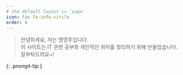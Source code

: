 ```yaml
---
# the default layout is 'page'
icon: fas fa-info-circle
order: 4
---
```


> 안녕하세요, 저는 맹영주입니다. <br>
> 이 사이트는 IT 관련 공부와 개인적인 취미를 정리하기 위해 만들었습니다. <br>
> 잘부탁드려요~!

{: .prompt-tip }
